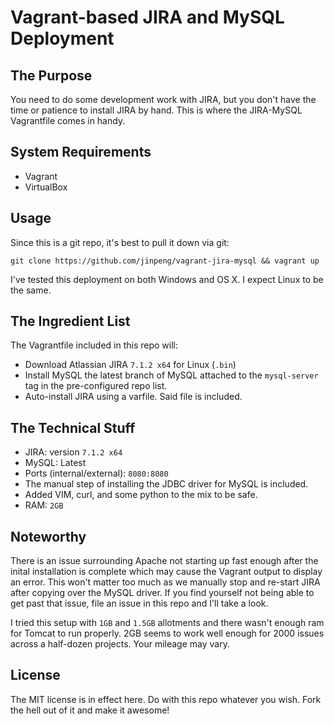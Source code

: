 # Vagrant-based JIRA and MySQL Deployment

## The Purpose

You need to do some development work with JIRA, but you don't have the time or patience to install JIRA by hand. 
This is where the JIRA-MySQL Vagrantfile comes in handy. 

## System Requirements

* Vagrant
* VirtualBox

## Usage

Since this is a git repo, it's best to pull it down via git:

```git clone https://github.com/jinpeng/vagrant-jira-mysql && vagrant up```

I've tested this deployment on both Windows and OS X. I expect Linux to be the same.

## The Ingredient List

The Vagrantfile included in this repo will:

- Download Atlassian JIRA `7.1.2 x64` for Linux (`.bin`)
- Install MySQL the latest branch of MySQL attached to the `mysql-server` tag in the pre-configured repo list.
- Auto-install JIRA using a varfile. Said file is included.

## The Technical Stuff

- JIRA: version `7.1.2 x64`
- MySQL: Latest
- Ports (internal/external): `8080:8080`
- The manual step of installing the JDBC driver for MySQL is included.
- Added VIM, curl, and some python to the mix to be safe.
- RAM: `2GB`

## Noteworthy

There is an issue surrounding Apache not starting up fast enough after the inital installation is complete which may cause the Vagrant output to display an error. This won't matter too much as we manually stop and re-start JIRA after copying over the MySQL driver.
If you find yourself not being able to get past that issue, file an issue in this repo and I'll take a look. 

I tried this setup with `1GB` and `1.5GB` allotments and there wasn't enough ram for Tomcat to run properly. 2GB seems to work well enough for 2000 issues across a half-dozen projects. Your mileage may vary.

## License

The MIT license is in effect here. Do with this repo whatever you wish. Fork the hell out of it and make it awesome!
